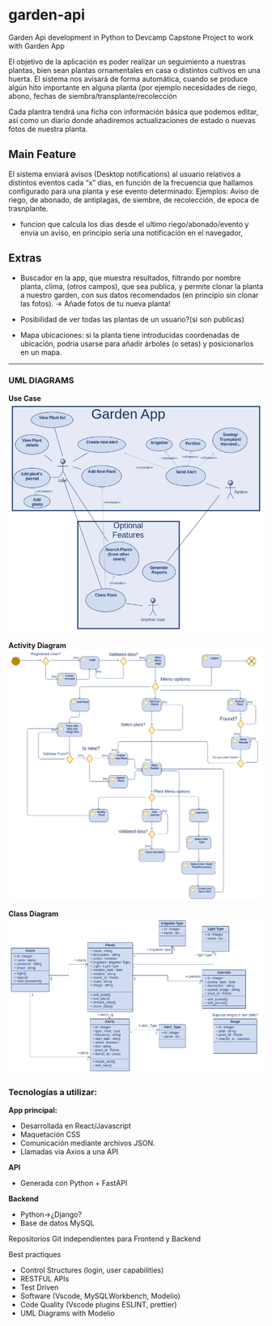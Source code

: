 # garden-api
Garden Api development in Python to Devcamp Capstone Project to work with Garden App

El objetivo de la aplicación es poder realizar un seguimiento a nuestras plantas, bien sean plantas ornamentales en casa o distintos cultivos en una huerta.
El sistema nos avisará de forma automática, cuando se produce algún hito importante en alguna planta (por ejemplo necesidades de riego, abono, fechas de siembra/transplante/recolección

Cada plantra tendrá una ficha con información básica que podemos editar, así como un diario donde añadiremos actualizaciones de estado o nuevas fotos de nuestra planta.

## Main Feature

El sistema enviará avisos (Desktop notifications) al usuario relativos a distintos eventos cada “x” dias, en función de la frecuencia que hallamos configurado para una planta y ese evento determinado:
Ejemplos:
Aviso de riego, de abonado, de antiplagas, de siembre, de recolección, de epoca de trasnplante.

- funcion que calcula los dias desde el ultimo riego/abonado/evento y envia un aviso, en principio sería una notificación en el navegador,

## Extras

- Buscador en la app, que muestra resultados, filtrando por nombre planta, clima, (otros campos), que sea publica, y permite clonar la planta a nuestro garden, con sus datos recomendados (en principio sin clonar las fotos). → Añade fotos de tu nueva planta!
- Posibilidad de ver todas las plantas de un usuario?(si son publicas)

- Mapa ubicaciones: si la planta tiene introducidas coordenadas de ubicación, podria usarse para añadir árboles (o setas) y posicionarlos en un mapa.

---
### UML DIAGRAMS
**Use Case**
![Use Case](<images/plants manager Use Case diagram.png>)

**Activity Diagram**
![Alt text](<images/Garden App Activity diagram.png>)

**Class Diagram**
![Alt text](<images/Garden Manager Class diagram.png>)

### Tecnologías a utilizar:

**App principal:**

- Desarrollada en React/Javascript
- Maquetación CSS
- Comunicación mediante archivos JSON.
- Llamadas via Axios a una API

**API**

- Generada con Python + FastAPI

**Backend**

- Python→¿Django?
- Base de datos MySQL

Repositorios Git independientes para Frontend y Backend

Best practiques

- Control Structures (login, user capabilities)
- RESTFUL APIs
- Test Driven
- Software (Vscode, MySQLWorkbench, Modelio)
- Code Quality (Vscode plugins ESLINT, prettier)
- UML Diagrams with Modelio